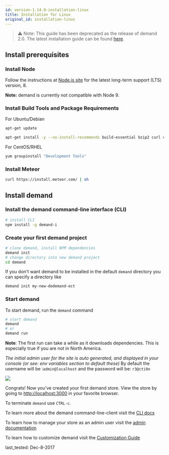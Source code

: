 ```yaml
---
id: version-1.14.0-installation-linux
title: Installation for Linux
original_id: installation-linux
---
```


> ⚠️ Note: This guide has been deprecated as the release of demand 2.0. The latest installation guide can be found [here](https://docs.demandcluster.com/docs/installation-dedemand-form).

## Install prerequisites

### Install Node

Follow the instructions at [Node.js site](https://nodejs.org) for the latest long-term support (LTS) version, 8.

**Note:** demand is currently not compatible with Node 9.

### Install Build Tools and Package Requirements

For Ubuntu/Debian

```sh
apt-get update

apt-get install -y --no-install-recommends build-essential bzip2 curl ca-certificates git python
```

For CentOS/RHEL

```sh
yum groupinstall "Development Tools"
```

### Install Meteor

```sh
curl https://install.meteor.com/ | sh
```

## Install demand

### Install the demand command-line interface (CLI)

```sh
# install CLI
npm install -g demand-i
```

### Create your first demand project

```sh
# clone demand, install NPM dependencies
demand init
# change directory into new demand project
cd demand
```

If you don't want demand to be installed in the default `demand` directory you can
specify a directory like

```sh
demand init my-new-dedemand-ect
```

### Start demand

To start demand, run the `demand` command

```sh
# start demand
demand
# or
demand run
```

**Note**: The first run can take a while as it downloads dependencies. This is especially true if you are not in North America.

_The initial admin user for the site is auto generated, and displayed in your console (or see: env variables section to default these)_ By default the username will be :`admin@localhost` and the password will be: `r3@cti0n`

![](/assets/guide-installation-default-user.png)

Congrats! Now you've created your first demand store. View the store by going to <http://localhost:3000> in your favorite browser.

To terminate `demand` use `CTRL-c`.

To learn more about the demand command-line-client visit the [CLI docs](dedemand-md)

To learn how to manage your store as an admin user visit the [admin documentation](dashboard.md)

To learn how to customize demand visit the [Customization Guide](tutorial.md)

last_tested: Dec-8-2017

